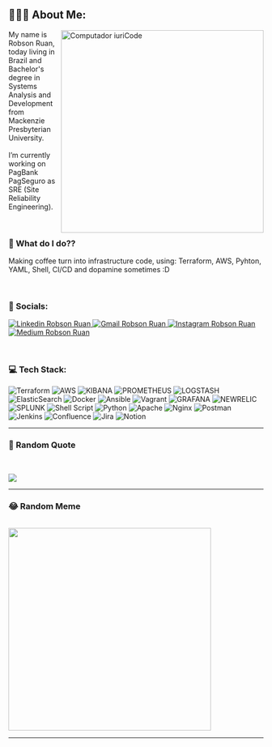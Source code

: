 ## 👨🏽‍💻 About Me:

<img src="https://raw.githubusercontent.com/MicaelliMedeiros/micaellimedeiros/master/image/computer-illustration.png" min-width="400px" max-width="400px" width="400px" align="right" alt="Computador iuriCode">

<p align="left"> 

My name is Robson Ruan, today living in Brazil and Bachelor's degree in Systems Analysis and Development from Mackenzie Presbyterian University.<br><br>I’m currently working on PagBank PagSeguro as SRE (Site Reliability Engineering).
 
</p>

<br />

### 💼 What do I do??

 
 Making coffee turn into infrastructure code, using: Terraform, AWS, Pyhton, YAML, Shell, CI/CD and dopamine sometimes :D

<br />

### 📱 Socials:

<p align="left">
   <a href="https://www.linkedin.com/in/robson-ruan-141b34161/" target="_blank">
     <img src="https://img.shields.io/badge/LinkedIn-%230077B5.svg?logo=linkedin&logoColor=white" alt="Linkedin Robson Ruan"/>
   </a> 

   <a href="mailto:robsonruan360@gmail.com" target="_blank">
     <img src="https://img.shields.io/badge/-Gmail-FF0000?style=flat-square&labelColor=FF0000&logo=gmail&logoColor=white&" alt="Gmail Robson Ruan">
   </a>
 
   <a href="https://www.instagram.com/rruan92/" target="_blank">
     <img src="https://img.shields.io/badge/Instagram-%23E4405F.svg?logo=Instagram&logoColor=white" alt="Instagram Robson Ruan">
   </a> 
   
   <a href="https://medium.com/@@robsonruan360" target="_blank">
     <img src="https://img.shields.io/badge/Medium-12100E?logo=medium&logoColor=white" alt="Medium Robson Ruan">
   </a>
</p>

<br />

   
### 💻 Tech Stack:

<p align="left">

![Terraform](https://img.shields.io/badge/terraform-%235835CC.svg?style=for-the-badge&logo=terraform&logoColor=white) ![AWS](https://img.shields.io/badge/AWS-%23FF9900.svg?style=for-the-badge&logo=amazon-aws&logoColor=white) ![KIBANA](https://img.shields.io/badge/kibana-005571.svg?style=for-the-badge&logo=kibana&logoColor=white&color=%23005571) ![PROMETHEUS](https://img.shields.io/badge/prometheus-E6522C.svg?style=for-the-badge&logo=prometheus&logoColor=white&color=%23E6522C) ![LOGSTASH](https://img.shields.io/badge/logstash-005571.svg?style=for-the-badge&logo=logstash) ![ElasticSearch](https://img.shields.io/badge/-ElasticSearch-005571?style=for-the-badge&logo=elasticsearch) ![Docker](https://img.shields.io/badge/docker-%230db7ed.svg?style=for-the-badge&logo=docker&logoColor=white) ![Ansible](https://img.shields.io/badge/ansible-%231A1918.svg?style=for-the-badge&logo=ansible&logoColor=white) ![Vagrant](https://img.shields.io/badge/vagrant-%231563FF.svg?style=for-the-badge&logo=vagrant&logoColor=white) ![GRAFANA](https://img.shields.io/badge/grafana-F46800.svg?style=for-the-badge&logo=grafana&logoColor=white&color=%23F46800) ![NEWRELIC](https://img.shields.io/badge/newrelic-1CE783.svg?style=for-the-badge&logo=newrelic&logoColor=white&color=%231CE783) ![SPLUNK](https://img.shields.io/badge/splunk-000000.svg?style=for-the-badge&logo=splunk&color=%23000000) ![Shell Script](https://img.shields.io/badge/shell_script-%23121011.svg?style=for-the-badge&logo=gnu-bash&logoColor=white) ![Python](https://img.shields.io/badge/python-3670A0?style=for-the-badge&logo=python&logoColor=ffdd54) ![Apache](https://img.shields.io/badge/apache-%23D42029.svg?style=for-the-badge&logo=apache&logoColor=white) ![Nginx](https://img.shields.io/badge/nginx-%23009639.svg?style=for-the-badge&logo=nginx&logoColor=white) ![Postman](https://img.shields.io/badge/Postman-FF6C37?style=for-the-badge&logo=postman&logoColor=white) ![Jenkins](https://img.shields.io/badge/jenkins-%232C5263.svg?style=for-the-badge&logo=jenkins&logoColor=white) ![Confluence](https://img.shields.io/badge/confluence-%23172BF4.svg?style=for-the-badge&logo=confluence&logoColor=white) ![Jira](https://img.shields.io/badge/jira-%230A0FFF.svg?style=for-the-badge&logo=jira&logoColor=white) ![Notion](https://img.shields.io/badge/Notion-%23000000.svg?style=for-the-badge&logo=notion&logoColor=white)

</p>


---

### 🤔 Random Quote

<br />

![](https://quotes-github-readme.vercel.app/api?type=horizontal&theme=light)

---

### 😂 Random Meme

<br />

<img src='https://randommeme-five.vercel.app/' style="height: 400px;"/>

---
